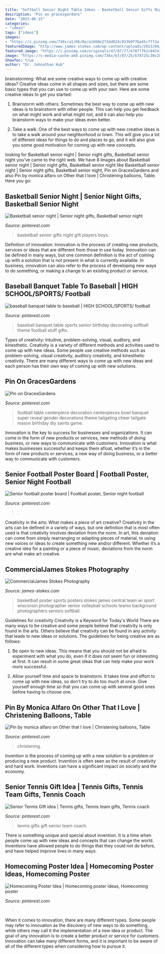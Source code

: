 ```yaml
---
title: "Softball Senior Night Table Ideas - Basketball Senior Gifts Night Gift Players Boys"
description: "Pin on gracesgardens"
date: "2023-06-15"
categories:
- "ideas"
tags: ["ideas"]
images:
- "https://i.pinimg.com/736x/a1/66/0e/a1660e273dd824c933b9f76a45cfff2a.jpg"
featuredImage: "http://www.james-stokes.com/wp-content/uploads/2013/04/girls-basketball-poster-ideas-james-stokes-photography-central-wi-high-school-sports-poster-photographer-1.jpg"
featured_image: "https://i.pinimg.com/originals/47/87/77/47877761c842434647d290b46c08a41d.jpg"
image: "https://s-media-cache-ak0.pinimg.com/736x/b7/87/25/b78725c30c2897adc634a2230d1de70d.jpg"
ShowToc: true
author: "Dr. Johnathan Kub"
---
```



brainstorming: What are some creative ways to come up with creative ideas?
Creative ideas come in all shapes and sizes, but there are some basic types that you can use to come up with your own. Here are some creative ideas to get you started:
1. Brainstorm with others: Sometimes the best way to come up with new ideas is to brainstorm with other people. This can help you get feedback on what might work and what might not, and it can also help you brainstorm ways to make your ideas even better.

2. Take a walk: One of the best ways to come up with new creative ideas is to take a walk around your neighborhood or town. This will give you a lot of different ideas for things to do and places to go, and it will also give you some good motivation for coming up with new concepts.


	

		
looking for Basketball senior night | Senior night gifts, Basketball senior night you've came to the right web. We have 8 Images about Basketball senior night | Senior night gifts, Basketball senior night like Basketball senior night | Senior night gifts, Basketball senior night, Pin on GracesGardens and also Pin by monica alfaro on Other that I love | Christening balloons, Table. Here you go:
		
    
## Basketball Senior Night | Senior Night Gifts, Basketball Senior Night

<img loading=lazy src="https://i.pinimg.com/originals/47/87/77/47877761c842434647d290b46c08a41d.jpg" onerror="this.onerror=null;this.src='https://tse2.mm.bing.net/th?id=OIP.odzISrBEKyJCUAFj54Z-xwHaJ4&amp;pid=15.1';" alt="Basketball senior night | Senior night gifts, Basketball senior night">

_Source: pinterest.com_

>basketball senior gifts night gift players boys. 

	

Definition of innovation:
Innovation is the process of creating new products, services or ideas that are different from those in use today. Innovation can be defined in many ways, but one common definition is the act of coming up with a solution that is not present in what is currently available. In business, innovation can also refer to the process of developing new ways to do something, or making a change to an existing product or service.

    
## Baseball Banquet Table To Baseball | HIGH SCHOOL/SPORTS/ Football

<img loading=lazy src="https://s-media-cache-ak0.pinimg.com/736x/b7/87/25/b78725c30c2897adc634a2230d1de70d.jpg" onerror="this.onerror=null;this.src='https://tse1.mm.bing.net/th?id=OIP.-CjOhzD1TKk1FTXeFtDUCwHaE7&amp;pid=15.1';" alt="baseball banquet table to baseball | HIGH SCHOOL/SPORTS/ football">

_Source: pinterest.com_

>baseball banquet table sports senior birthday decorating softball theme football stuff gifts. 

	

Types of creativity: Intuitive, problem-solving, visual, auditory, and kinesthetic.
Creativity is a variety of different methods and activities used to come up with new ideas. Some people use creative methods such as problem-solving, visual creativity, auditory creativity, and kinesthetic creativity. There are many different ways to come up with new ideas and each person has their own way of coming up with new solutions.

    
## Pin On GracesGardens

<img loading=lazy src="https://i.pinimg.com/originals/ef/7f/83/ef7f836b02e471cf304b04dcdf979052.jpg" onerror="this.onerror=null;this.src='https://tse4.mm.bing.net/th?id=OIP.6c_ACrmR3FreMofDnPkNrwHaLI&amp;pid=15.1';" alt="Pin on GracesGardens">

_Source: pinterest.com_

>football table centerpiece decoration centerpieces bowl banquet super reveal gender decorations theme tailgating cheer tailgate mason birthday diy saints game. 

	

Innovation is the key to success for businesses and organizations. It can come in the form of new products or services, new methods of doing business, or new ways to communicate with customers. Innovation is what makes businesses successful and keeps them afloat, whether it’s in the form of new products or services, a new way of doing business, or a better way to communicate with customers.

    
## Senior Football Poster Board | Football Poster, Senior Night Football

<img loading=lazy src="https://i.pinimg.com/originals/8f/9c/5a/8f9c5aac1eb85e6ce4d06887006b1724.jpg" onerror="this.onerror=null;this.src='https://tse3.mm.bing.net/th?id=OIP.QtPu-X55iowiv7qc6wkiUwHaNK&amp;pid=15.1';" alt="Senior football poster board | Football poster, Senior night football">

_Source: pinterest.com_

>. 

	

Creativity in the arts: What makes a piece of art creative?
Creativity in the arts can be defined in a variety of ways, but one definition that is most often used is that creativity involves deviation from the norm. In art, this deviation can come from simply rearranging or adapting pieces of material, to using new voices or ideas to create something new and/or different. Whether it’s a creative idea for a painting or a piece of music, deviations from the norm are what make art creative.

    
## CommercialJames Stokes Photography

<img loading=lazy src="http://www.james-stokes.com/wp-content/uploads/2013/04/girls-basketball-poster-ideas-james-stokes-photography-central-wi-high-school-sports-poster-photographer-1.jpg" onerror="this.onerror=null;this.src='https://tse1.mm.bing.net/th?id=OIP.DXXRc9OlnEvltq6OKIW5IgHaE-&amp;pid=15.1';" alt="CommercialJames Stokes Photography">

_Source: james-stokes.com_

>basketball poster sports posters stokes james central team wi sport wisconsin photographer senior volleyball schools teams background photographers seniors softball. 

	

Guidelines for creativity
Creativity is a Keyword for Today's World
There are many ways to be creative and some people believe that creativity is only found in the arts. Others believe that creativity can be found in any activity that leads to new ideas or solutions. The guidelines for being creative are as follows:

1. Be open to new ideas. This means that you should not be afraid to experiment with what you do, even if it does not seem fun or interesting at first. It can result in some great ideas that can help make your work more successful.

2. Allow yourself time and space to brainstorm. It takes time and effort to come up with new ideas, so don't try to do too much at once. Give yourself enough time so that you can come up with several good ones before having to choose one.


    
## Pin By Monica Alfaro On Other That I Love | Christening Balloons, Table

<img loading=lazy src="https://i.pinimg.com/736x/bf/d8/f9/bfd8f9af8c03b483da352e72140880f5.jpg" onerror="this.onerror=null;this.src='https://tse2.mm.bing.net/th?id=OIP.IPX9CByGhnbmtDOjU3NUiwHaHS&amp;pid=15.1';" alt="Pin by monica alfaro on Other that I love | Christening balloons, Table">

_Source: pinterest.com_

>christening. 

	

Invention is the process of coming up with a new solution to a problem or producing a new product. Invention is often seen as the result of creativity and hard work. Inventions can have a significant impact on society and the economy.

    
## Senior Tennis Gift Idea | Tennis Gifts, Tennis Team Gifts, Tennis Coach

<img loading=lazy src="https://i.pinimg.com/736x/68/1f/f3/681ff3af3875823befd41f41a132e229--tennis-party-tennis-gifts.jpg" onerror="this.onerror=null;this.src='https://tse2.mm.bing.net/th?id=OIP.Y9aloQEwwt1UIFFj20_TGwHaNL&amp;pid=15.1';" alt="Senior Tennis Gift idea | Tennis gifts, Tennis team gifts, Tennis coach">

_Source: pinterest.com_

>tennis gifts gift senior team coach. 

	

There is something unique and special about invention. It is a time when people come up with new ideas and concepts that can change the world. Inventions have allowed people to do things that they could not do before, and have helped improve lives in many ways.

    
## Homecoming Poster Idea | Homecoming Poster Ideas, Homecoming Poster

<img loading=lazy src="https://i.pinimg.com/736x/a1/66/0e/a1660e273dd824c933b9f76a45cfff2a.jpg" onerror="this.onerror=null;this.src='https://tse1.mm.bing.net/th?id=OIP.YCRmvvDJkXUZOimxawgDtwHaJ3&amp;pid=15.1';" alt="Homecoming Poster Idea | Homecoming poster ideas, Homecoming poster">

_Source: pinterest.com_

>. 

	

When it comes to innovation, there are many different types. Some people may refer to innovation as the discovery of new ways to do something, while others may call it the implementation of a new idea or product. The goal of any innovation is to create a better product or service for customers. Innovation can take many different forms, and it is important to be aware of all of the different types when considering how to pursue it.


